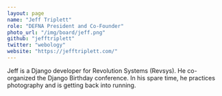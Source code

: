 ```yaml
---
layout: page
name: "Jeff Triplett"
role: "DEFNA President and Co-Founder"
photo_url: "/img/board/jeff.png"
github: "jefftriplett"
twitter: "webology"
website: "https://jefftriplett.com/"
---
```


Jeff is a Django developer for Revolution Systems (Revsys). He co-organized the Django Birthday conference. In his spare time, he practices photography and is getting back into running.
